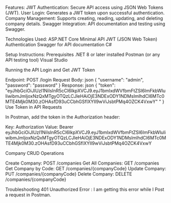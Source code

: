 Features:
JWT Authentication: Secure API access using JSON Web Tokens (JWT).
User Login: Generates a JWT token upon successful authentication.
Company Management: Supports creating, reading, updating, and deleting company details.
Swagger Integration: API documentation and testing using Swagger.


Technologies Used:
ASP.NET Core Minimal API
JWT (JSON Web Token) Authentication
Swagger for API documentation
C#

Setup Instructions:
Prerequisites
.NET 8 or later installed
Postman (or any API testing tool)
Visual Studio 

Running the API
Login and Get JWT Token

Endpoint: POST /login
Request Body:
json
{
  "username": "admin",
  "password": "password"
}
Response:
json
{
  "token":  "eyJhbGciOiJIUzI1NiIsInR5cCI6IkpXVCJ9.eyJ1bmlxdWVfbmFtZSI6ImFkbWluIiwibmJmIjoxNzQxMTgyOTQzLCJleHAiOjE3NDExODY1NDMsImlhdCI6MTc0MTE4Mjk0M30.zOHAsfD93uCCbhGSfIXYIl9wViJsbtPMq4OZCK4VxwY"
"
}
Use Token in API Requests

In Postman, add the token in the Authorization header:

Key: Authorization
Value: Bearer eyJhbGciOiJIUzI1NiIsInR5cCI6IkpXVCJ9.eyJ1bmlxdWVfbmFtZSI6ImFkbWluIiwibmJmIjoxNzQxMTgyOTQzLCJleHAiOjE3NDExODY1NDMsImlhdCI6MTc0MTE4Mjk0M30.zOHAsfD93uCCbhGSfIXYIl9wViJsbtPMq4OZCK4VxwY

Company CRUD Operations

Create Company: POST /companies
Get All Companies: GET /companies
Get Company by Code: GET /companies/{companyCode}
Update Company: PUT /companies/{companyCode}
Delete Company: DELETE /companies/{companyCode}

Troubleshooting
401 Unauthorized Error : I am getting this error while I Post a request in Postman. 
